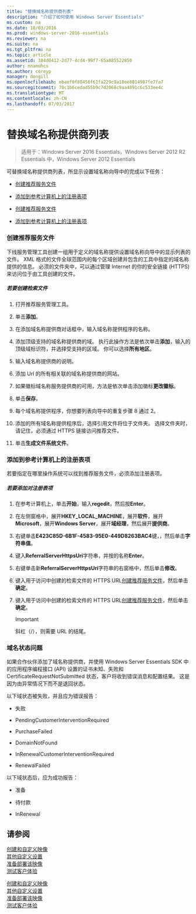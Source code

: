 ```yaml
---
title: "替换域名称提供商列表"
description: "介绍了如何使用 Windows Server Essentials"
ms.custom: na
ms.date: 10/03/2016
ms.prod: windows-server-2016-essentials
ms.reviewer: na
ms.suite: na
ms.tgt_pltfrm: na
ms.topic: article
ms.assetid: 104d0412-2d77-4cd4-99f7-65a885522850
author: nnamuhcs
ms.author: coreyp
manager: dongill
ms.openlocfilehash: ebaef0f88456f61fa229c9a18ee8014987fe7fa7
ms.sourcegitcommit: 70c1b6cedad55b9c7d2068c9aa4891c6c533ee4c
ms.translationtype: MT
ms.contentlocale: zh-CN
ms.lasthandoff: 07/03/2017
---
```

# <a name="replace-the-list-of-domain-name-providers"></a>替换域名称提供商列表

>适用于：Windows Server 2016 Essentials，Windows Server 2012 R2 Essentials 中，Windows Server 2012 Essentials

可替换域名称提供商列表，所显示设置域名称向导中的完成以下任务：  
  

-   [创建推荐服务文件](Replace-the-List-of-Domain-Name-Providers.md#BKMK_ReferralFiles)  
  
-   [添加到参考计算机上的注册表项](Replace-the-List-of-Domain-Name-Providers.md#BKMK_AddRegistry)  

-   [创建推荐服务文件](../install/Replace-the-List-of-Domain-Name-Providers.md#BKMK_ReferralFiles)  
  
-   [添加到参考计算机上的注册表项](../install/Replace-the-List-of-Domain-Name-Providers.md#BKMK_AddRegistry)  

  
###  <a name="BKMK_ReferralFiles"></a>创建推荐服务文件  
 下线服务管理工具创建一组用于定义的域名称提供设置域名称向导中的显示列表的文件。 XML 格式的文件全球范围内的每个区域创建并包含的工具中指定的域名称提供的信息。 必须的文件夹中，可以通过管理 Internet 的你的安全链接 (HTTPS) 来访问位于由工具创建的文件。  
  
##### <a name="to-create-the-referral-files"></a>若要创建检索文件  
  
1.  打开推荐服务管理工具。  
  
2.  单击**添加**。  
  
3.  在添加域名称提供商对话框中，输入域名称提供程序的名称。  
  
4.  添加顶级支持的域名称提供商的域。 执行此操作方法是依次单击**添加**，输入的顶级域标识符，并选择受支持的区域。 你可以选择**所有地区**。  
  
5.  输入域名称提供商的说明。  
  
6.  添加 Url 的所有相关联的域名称提供商的网站。  
  
7.  如果徽标域名称服务提供商的可用，方法是依次单击添加徽标**更改徽标**。  
  
8.  单击**保存**。  
  
9. 每个域名称提供程序，你想要列表向导中的重复步骤 8 通过 2。  
  
10. 添加的所有域名称提供程序后，选择引用文件将位于文件夹。 选择文件夹时，请记住，必须通过 HTTPS 链接访问推荐文件。  
  
11. 单击**生成文件系统文件**。  
  
###  <a name="BKMK_AddRegistry"></a>添加到参考计算机上的注册表项  
 若要指定在哪里操作系统可以找到推荐服务文件，必须添加注册表项。  
  
##### <a name="to-add-a-key-to-the-registry"></a>若要添加对注册表项  
  
1.  在参考计算机上，单击**开始**，输入**regedit**，然后按**Enter**。  
  
2.  在左侧窗格中，展开**HKEY_LOCAL_MACHINE**，展开**软件**，展开**Microsoft**，展开**Windows Server**，展开**域经理**，然后展开**提供商**。  
  
3.  右键单击**E423C85D-6B1F-4583-95E0-449D8263BAC4**键，，然后单击**字符串值**。  
  
4.  键入**ReferralServerHttpsUri**字符串，并按的名称**Enter**。  
  
5.  右键单击新**ReferralServerHttpsUri**字符串的右窗格中，然后单击**修改**。  
  

6.  键入用于访问中创建的检索文件的 HTTPS URL[创建推荐服务文件](Replace-the-List-of-Domain-Name-Providers.md#BKMK_ReferralFiles)，然后单击**确定**。  

6.  键入用于访问中创建的检索文件的 HTTPS URL[创建推荐服务文件](../install/Replace-the-List-of-Domain-Name-Providers.md#BKMK_ReferralFiles)，然后单击**确定**。  

  
    > [!IMPORTANT]
    >  斜杠（/），则需要 URL 的结尾。  
  
###  <a name="BKMK_ReplaceDomainNameProviders"></a>域名状态问题  
 如果合作伙伴添加了域名称提供商，并使用 Windows Server Essentials SDK 中的应用程序编程接口 (API) 设置的证书未知、失败和 CertificateRequestNotSubmitted 状态，客户将收到错误消息和配置结果。 这是因为由异常情况下而不是退回状态。  
  
 以下域状态被失败，并且应为错误报告：  
  
-   失败  
  
-   PendingCustomerInterventionRequired  
  
-   PurchaseFailed  
  
-   DomainNotFound  
  
-   InRenewalCustomerInterventionRequired  
  
-   RenewalFailed  
  
 以下域状态后，应为成功报告：  
  
-   准备  
  
-   待付款  
  
-   InRenewal  
  
## <a name="see-also"></a>请参阅  

 [创建和自定义映像](Creating-and-Customizing-the-Image.md)   
 [其他自定义设置](Additional-Customizations.md)   
 [准备部署该映像](Preparing-the-Image-for-Deployment.md)   
 [测试客户体验](Testing-the-Customer-Experience.md)

 [创建和自定义映像](../install/Creating-and-Customizing-the-Image.md)   
 [其他自定义设置](../install/Additional-Customizations.md)   
 [准备部署该映像](../install/Preparing-the-Image-for-Deployment.md)   
 [测试客户体验](../install/Testing-the-Customer-Experience.md)


